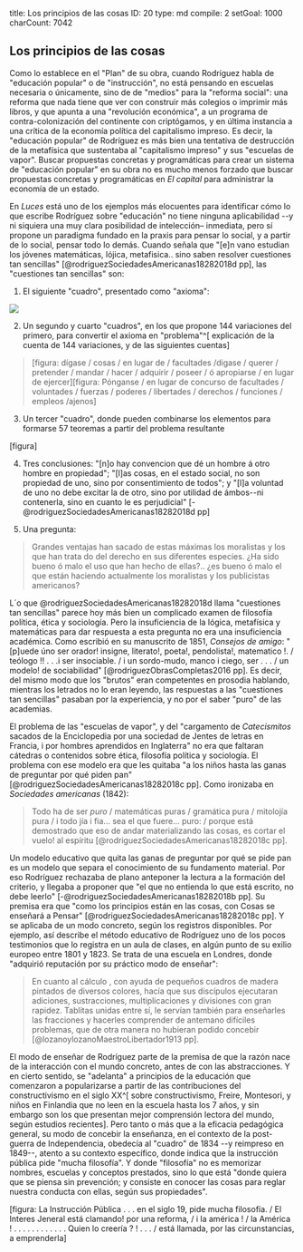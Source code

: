 title:          Los principios de las cosas
ID:             20
type:           md
compile:        2
setGoal:        1000
charCount:      7042


## Los principios de las cosas

Como lo establece en el "Plan" de su obra, cuando Rodríguez habla de "educación popular" o de "instrucción", no está pensando en escuelas necesaria o únicamente, sino de de "medios" para la "reforma social": una reforma que nada tiene que ver con construir más colegios o imprimir más libros, y que apunta a una "revolución económica", a un programa de contra-colonización del continente con criptógamos, y en última instancia a una crítica de la economía política del capitalismo impreso. Es decir, la "educación popular" de Rodríguez es más bien una tentativa de destrucción de la metafísica que sustentaba al "capitalismo impreso" y sus "escuelas de vapor". Buscar propuestas concretas y programáticas para crear un sistema de "educación popular" en su obra no es mucho menos forzado que buscar propuestas concretas y programáticas en _El capital_ para administrar la economía de un estado. 

En *Luces* está uno de los ejemplos más elocuentes para identificar cómo lo que escribe Rodríguez sobre "educación" no tiene ninguna aplicabilidad --y ni siquiera una muy clara posibilidad de intelección– inmediata, pero sí propone un paradigma fundado en la praxis para pensar lo social, y a partir de lo social, pensar todo lo demás. Cuando señala que "[e]n vano estudian los jóvenes matemáticas, lójica, metafisica.. sino saben resolver cuestiones tan sencillas" [@rodriguezSociedadesAmericanas18282018d pp], las "cuestiones tan sencillas" son:

1) El siguiente "cuadro", presentado como "axioma":

![](file:///home/febres/Pictures/Screenshots/facultades.png)

2)   Un segundo y cuarto "cuadros", en los que propone 144 variaciones del primero, para convertir el axioma en "problema"^[  explicación de la cuenta de 144 variaciones, y de las siguientes cuentas]

> [figura: dígase / cosas / en lugar de / facultades /digase / querer / pretender / mandar / hacer / adquirir / poseer / ó apropiarse / en lugar de ejercer][figura: Pónganse / en lugar de concurso de facultades / voluntades / fuerzas / poderes / libertades / derechos / funciones / empleos /ajenos]

3)   Un tercer "cuadro", donde pueden combinarse los elementos para formarse 57 teoremas a partir del problema resultante

[figura]

4) Tres conclusiones: "[n]o hay convencion que dé un hombre á otro hombre en propiedad"; "[l]as cosas, en el estado social, no son propiedad de uno, sino por consentimiento de todos"; y "[l]a voluntad de uno no debe excitar la de otro, sino por utilidad de ámbos--ni contenerla, sino en cuanto le es perjudicial" [-@rodriguezSociedadesAmericanas18282018d pp]

5) Una pregunta: 

>Grandes ventajas han sacado de estas máximas los moralistas y los que han trata do del derecho en sus diferentes especies. ¿Ha sido bueno ó malo el uso que han hecho de ellas?.. ¿es bueno ó malo el que están haciendo actualmente los moralistas y los publicistas americanos?

L´o que @rodriguezSociedadesAmericanas18282018d llama "cuestiones tan sencillas" parece hoy más bien un complicado examen de filosofía política, ética y sociología. Pero la insuficiencia de la lógica, metafísica y matemáticas para dar respuesta a esta pregunta no era una insuficiencia académica. Como escribió en su manuscrito de 1851, *Consejos de amigo*: "[p]uede úno ser orador! insigne, literato!, poeta!, pendolista!, matematico !. / teólogo !! . . .i ser insociable. / i un sordo-mudo, manco i ciego, ser . . . / un modelo! de sociabilidad" [@rodriguezObrasCompletas2016 pp]. Es decir, del mismo modo que los "brutos" eran  competentes en prosodia hablando, mientras los letrados no lo eran leyendo, las respuestas a las "cuestiones tan sencillas" pasaban por la experiencia, y no por el saber "puro" de las academias. 

El problema de las "escuelas de vapor", y del "cargamento de *Catecismitos* sacados de la Enciclopedia por una sociedad de Jentes de letras en Francia, i por hombres aprendidos en Inglaterra" no era que faltaran cátedras o contenidos sobre ética, filosofía política y sociología. El problema con ese modelo era que les quitaba "a los niños hasta las ganas de preguntar por qué piden pan" [@rodriguezSociedadesAmericanas18282018c pp]. Como ironizaba en *Sociedades americanas* (1842):

>Todo ha de ser *puro* / matemáticas puras / gramática pura / mitolojía pura / i todo jía i fia... sea el que fuere... puro: / porque está demostrado que eso de andar materializando las cosas, es cortar el vuelo! al espíritu [@rodriguezSociedadesAmericanas18282018c pp].

Un modelo educativo que quita las ganas de preguntar por qué se pide pan es un modelo que separa el conocimiento de su fundamento material. Por eso Rodríguez rechazaba de plano anteponer la lectura a la formación del criterio, y llegaba a proponer que "el que no entienda lo que está escrito, no debe leerlo" [-@rodriguezSociedadesAmericanas18282018b pp]. Su premisa era que "como los principios están en las cosas, con Cosas se enseñará a Pensar" [@rodriguezSociedadesAmericanas18282018c pp]. Y se aplicaba de un modo concreto, según los registros disponibles. Por ejemplo, así describe el método educativo de Rodríguez uno de los pocos testimonios que lo registra en un aula de clases, en algún punto de su exilio europeo entre 1801 y 1823. Se trata de una escuela en Londres, donde "adquirió reputación por su práctico modo de enseñar": 

>En cuanto al cálculo , con ayuda de pequeños cuadros de madera pintados de diversos colores, hacía que sus discípulos ejecutaran adiciones, sustracciones, multiplicaciones y divisiones con gran rapidez. Tablitas unidas entre sí, le servían también para enseñarles las fracciones у hacerles comprender de antemano difíciles problemas, que de otra manera no hubieran podido concebir [@lozanoylozanoMaestroLibertador1913 pp].

El modo de enseñar de Rodríguez parte de la premisa de que la razón nace de la interacción con el mundo concreto, antes de con las abstracciones. Y en cierto sentido, se "adelanta" a principios de la educación que comenzaron a popularizarse a partir de las contribuciones del constructivismo en el siglo XX^[ sobre constructivismo, Freire, Montesori, y niños en Finlandia que no leen en la escuela hasta los 7 años, y sin embargo son los que presentan mejor comprensión lectora del mundo, según estudios recientes]. Pero tanto o más que a la eficacia pedagógica general, su modo de concebir la enseñanza, en el contexto de la post-guerra de Independencia, obedecía al "cuadro" de 1834 --y reimpreso en 1849--, atento a su contexto específico, donde indica que la instrucción pública pide "mucha filosofía". Y donde "filosofía" no es memorizar nombres, escuelas y conceptos prestados<!-- meter lo de Bello secretario -->, sino lo que está "donde quiera que se piensa sin prevención; y consiste en conocer las cosas para reglar nuestra conducta con ellas, según sus propiedades".

[figura: La Instrucción Pública . . . en el siglo 19, pide mucha filosofía. / El Interes Jeneral está clamando! por una reforma, / i la américa ! / la América ! . . . . . . . . . . . . Quien lo creería ? ! . . . / está llamada, por las circunstancias, a emprenderla]